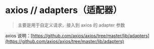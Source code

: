 # axios // adapters（适配器）
> 主要是用于自定义请求，接入到 axios 的 adapter 参数

axios 说明：[https://github.com/axios/axios/tree/master/lib/adapters](https://github.com/axios/axios/tree/master/lib/adapters)
